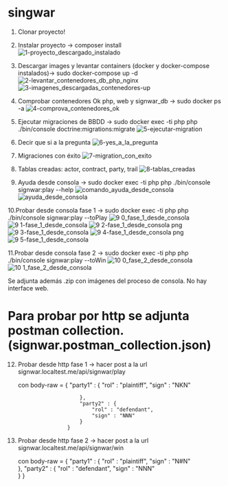 # singwar

1. Clonar proyecto!
 
2. Instalar proyecto -> composer install 
![1-proyecto_descargado_instalado](https://user-images.githubusercontent.com/18306401/158255488-94f5ba5a-31e3-44e3-8a21-4fe8d32eb451.png)

3. Descargar images y levantar containers (docker y docker-compose instalados)-> sudo docker-compose up -d
![2-levantar_contenedores_db_php_nginx](https://user-images.githubusercontent.com/18306401/158256002-607c8155-b637-4aee-a9e1-28937a36d142.png)
![3-imagenes_descargadas_contenedores-up](https://user-images.githubusercontent.com/18306401/158256103-a0f4ea6e-03af-40bd-b86a-4cb8569a3029.png)

4. Comprobar contenedores Ok php, web y signwar_db  -> sudo docker ps -a
![4-comprova_contenedores_ok](https://user-images.githubusercontent.com/18306401/158256124-780d9ece-4147-4017-b22b-3939f6b2f6ec.png)

5. Ejecutar migraciones de BBDD -> sudo docker exec -ti php php ./bin/console doctrine:migrations:migrate
![5-ejecutar-migration](https://user-images.githubusercontent.com/18306401/158256158-56308105-21b0-4921-90e1-1e3a26e62271.png)

6. Decir que si a la pregunta
![6-yes_a_la_pregunta](https://user-images.githubusercontent.com/18306401/158256183-fc3b6cec-0484-4298-b910-fbb8011f060e.png)

7. Migraciones con éxito
![7-migration_con_exito](https://user-images.githubusercontent.com/18306401/158256233-baa2cf71-a204-475c-bd2c-1d5db7998f9a.png)

8. Tablas creadas: actor, contract, party, trail
![8-tablas_creadas](https://user-images.githubusercontent.com/18306401/158256261-934979e2-4f29-44ab-bab9-f7a5ae542882.png)

9. Ayuda desde consola -> sudo docker exec -ti php php ./bin/console signwar:play --help
![comando_ayuda_desde_consola](https://user-images.githubusercontent.com/18306401/158256701-0ef41679-30e6-410d-b952-a444db6c57f5.png)
![ayuda_desde_consola](https://user-images.githubusercontent.com/18306401/158256683-095208af-126d-4270-9d5b-5f1efc5ed240.png)

10.Probar desde consola fase 1  ->  sudo docker exec -ti php php ./bin/console signwar:play --toPlay
![9 0_fase_1_desde_consola](https://user-images.githubusercontent.com/18306401/158256412-4abac83d-f9fa-47d3-b575-410296e3a47b.png)
![9 1-fase_1_desde_consola](https://user-images.githubusercontent.com/18306401/158256457-d1e070da-20b9-4ce6-a2e2-eafa11cb1080.png)
![9 2-fase_1_desde_consola png](https://user-images.githubusercontent.com/18306401/158256502-25d0febd-6905-489a-85a1-495f5036154f.png)
![9 3-fase_1_desde_consola](https://user-images.githubusercontent.com/18306401/158256604-d0772f01-c83d-4368-8f9d-9322b27cf3bd.png)
![9 4-fase_1_desde_consola png](https://user-images.githubusercontent.com/18306401/158256609-f9617a59-23c8-49df-8648-56aafcef7a34.png)
![9 5-fase_1_desde_consola](https://user-images.githubusercontent.com/18306401/158256618-1769ed78-bdbd-4eb1-a286-91a9de6319ae.png)

11.Probar desde consola fase 2  ->  sudo docker exec -ti php php ./bin/console signwar:play --toWin
![10 0_fase_2_desde_consola](https://user-images.githubusercontent.com/18306401/158256654-21337184-ae4e-4280-bbd4-568fe7f50540.png)
![10 1_fase_2_desde_consola](https://user-images.githubusercontent.com/18306401/158256666-35163058-3dba-4b14-b229-415087c87967.png)

Se adjunta además .zip con imágenes
del proceso de consola. No hay interface web.

# Para probar por http se adjunta postman collection. (signwar.postman_collection.json) 

12. Probar desde http fase 1 -> hacer post a la url signwar.localtest.me/api/signwar/play 

      con body-raw = 
                        {
                            "party1" : {
                                "rol" : "plaintiff",
                                "sign" : "NKN" 

                            },
                            "party2" : {
                                "rol" : "defendant",
                                "sign" : "NNN"   
                            }
                        }


13. Probar desde http fase 2 -> hacer post a la url signwar.localtest.me/api/signwar/win 

      con body-raw = 
                        {
                            "party1" : {
                                "rol" : "plaintiff",
                                "sign" : "N#N"   
                            },
                            "party2" : {
                                "rol" : "defendant",
                                "sign" : "NNN"   
                            }
                        }
                        
                        

